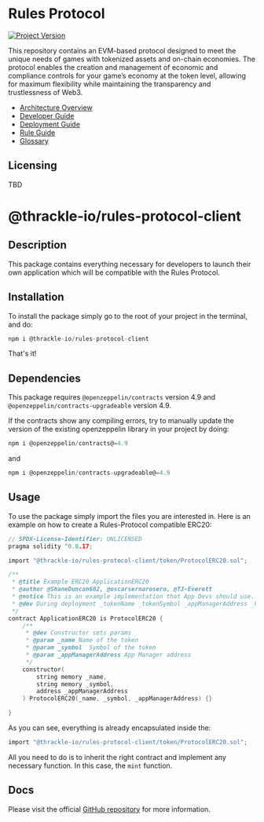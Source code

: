 # Rules Protocol

[![Project Version][version-image]][version-url]

This repository contains an EVM-based protocol designed to meet the unique needs of games with tokenized assets and on-chain economies. The protocol enables the creation and management of economic and compliance controls for your game’s economy at the token level, allowing for maximum flexibility while maintaining the transparency and trustlessness of Web3.

- [Architecture Overview][archOverview-url]
- [Developer Guide][developer-url]
- [Deployment Guide][deploymentGuide-url]
- [Rule Guide][ruleGuide-url]
- [Glossary][glossary-url]

## Licensing

TBD

<!-- These are the body links -->

[developer-url]: ./docs/userGuides/DEVELOPER-GUIDE.md
[deploymentGuide-url]: ./docs/userGuides/deployment/NFT-DEPLOYMENT.md
[archOverview-url]: ./docs/userGuides/ARCHITECTURE-OVERVIEW.md
[ruleGuide-url]: ./docs/userGuides/rules/RULE-GUIDE.md
[glossary-url]: ./docs/userGuides/GLOSSARY.md

<!-- These are the header links -->

[version-image]: https://img.shields.io/badge/Version-1.0.0-brightgreen?style=for-the-badge&logo=appveyor
[version-url]: https://github.com/thrackle-io/Tron

# @thrackle-io/rules-protocol-client

## Description

This package contains everything necessary for developers to launch their own application which will be compatible with the Rules Protocol.

## Installation

To install the package simply go to the root of your project in the terminal, and do:

```c
npm i @thrackle-io/rules-protocol-client
```

That's it!

## Dependencies

This package requires `@openzeppelin/contracts` version 4.9 and `@openzeppelin/contracts-upgradeable` version 4.9.

If the contracts show any compiling errors, try to manually update the version of the existing openzeppelin library in your project by doing:

```c
npm i @openzeppelin/contracts@=4.9
```

and

```c
npm i @openzeppelin/contracts-upgradeable@=4.9
```

## Usage

To use the package simply import the files you are interested in. Here is an example on how to create a Rules-Protocol compatible ERC20:

```c
// SPDX-License-Identifier: UNLICENSED
pragma solidity ^0.8.17;

import "@thrackle-io/rules-protocol-client/token/ProtocolERC20.sol";

/**
 * @title Example ERC20 ApplicationERC20
 * @author @ShaneDuncan602, @oscarsernarosero, @TJ-Everett
 * @notice This is an example implementation that App Devs should use.
 * @dev During deployment _tokenName _tokenSymbol _appManagerAddress _handlerAddress are set in constructor
 */
contract ApplicationERC20 is ProtocolERC20 {
    /**
     * @dev Constructor sets params
     * @param _name Name of the token
     * @param _symbol  Symbol of the token
     * @param _appManagerAddress App Manager address
     */
    constructor(
        string memory _name,
        string memory _symbol,
        address _appManagerAddress
    ) ProtocolERC20(_name, _symbol, _appManagerAddress) {}

}
```

As you can see, everything is already encapsulated inside the:

```c
import "@thrackle-io/rules-protocol-client/token/ProtocolERC20.sol";
```

All you need to do is to inherit the right contract and implement any necessary function. In this case, the `mint` function.

## Docs

Please visit the official [GitHub repository](https://github.com/thrackle-io/rules-protocol) for more information.


